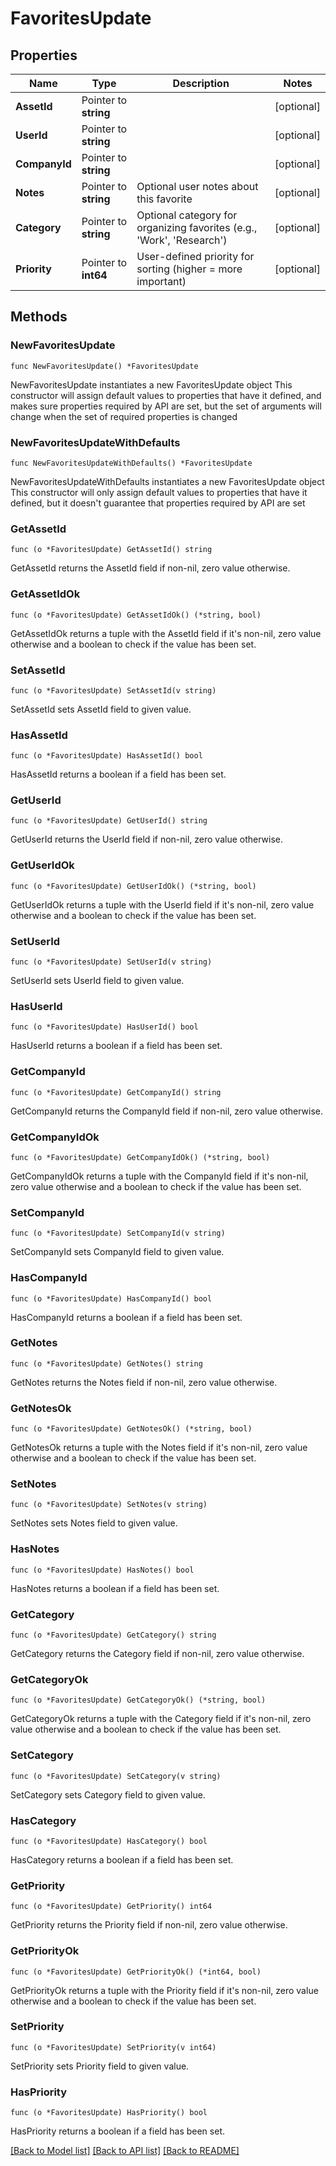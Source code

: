 # FavoritesUpdate

## Properties

Name | Type | Description | Notes
------------ | ------------- | ------------- | -------------
**AssetId** | Pointer to **string** |  | [optional] 
**UserId** | Pointer to **string** |  | [optional] 
**CompanyId** | Pointer to **string** |  | [optional] 
**Notes** | Pointer to **string** | Optional user notes about this favorite | [optional] 
**Category** | Pointer to **string** | Optional category for organizing favorites (e.g., &#39;Work&#39;, &#39;Research&#39;) | [optional] 
**Priority** | Pointer to **int64** | User-defined priority for sorting (higher &#x3D; more important) | [optional] 

## Methods

### NewFavoritesUpdate

`func NewFavoritesUpdate() *FavoritesUpdate`

NewFavoritesUpdate instantiates a new FavoritesUpdate object
This constructor will assign default values to properties that have it defined,
and makes sure properties required by API are set, but the set of arguments
will change when the set of required properties is changed

### NewFavoritesUpdateWithDefaults

`func NewFavoritesUpdateWithDefaults() *FavoritesUpdate`

NewFavoritesUpdateWithDefaults instantiates a new FavoritesUpdate object
This constructor will only assign default values to properties that have it defined,
but it doesn't guarantee that properties required by API are set

### GetAssetId

`func (o *FavoritesUpdate) GetAssetId() string`

GetAssetId returns the AssetId field if non-nil, zero value otherwise.

### GetAssetIdOk

`func (o *FavoritesUpdate) GetAssetIdOk() (*string, bool)`

GetAssetIdOk returns a tuple with the AssetId field if it's non-nil, zero value otherwise
and a boolean to check if the value has been set.

### SetAssetId

`func (o *FavoritesUpdate) SetAssetId(v string)`

SetAssetId sets AssetId field to given value.

### HasAssetId

`func (o *FavoritesUpdate) HasAssetId() bool`

HasAssetId returns a boolean if a field has been set.

### GetUserId

`func (o *FavoritesUpdate) GetUserId() string`

GetUserId returns the UserId field if non-nil, zero value otherwise.

### GetUserIdOk

`func (o *FavoritesUpdate) GetUserIdOk() (*string, bool)`

GetUserIdOk returns a tuple with the UserId field if it's non-nil, zero value otherwise
and a boolean to check if the value has been set.

### SetUserId

`func (o *FavoritesUpdate) SetUserId(v string)`

SetUserId sets UserId field to given value.

### HasUserId

`func (o *FavoritesUpdate) HasUserId() bool`

HasUserId returns a boolean if a field has been set.

### GetCompanyId

`func (o *FavoritesUpdate) GetCompanyId() string`

GetCompanyId returns the CompanyId field if non-nil, zero value otherwise.

### GetCompanyIdOk

`func (o *FavoritesUpdate) GetCompanyIdOk() (*string, bool)`

GetCompanyIdOk returns a tuple with the CompanyId field if it's non-nil, zero value otherwise
and a boolean to check if the value has been set.

### SetCompanyId

`func (o *FavoritesUpdate) SetCompanyId(v string)`

SetCompanyId sets CompanyId field to given value.

### HasCompanyId

`func (o *FavoritesUpdate) HasCompanyId() bool`

HasCompanyId returns a boolean if a field has been set.

### GetNotes

`func (o *FavoritesUpdate) GetNotes() string`

GetNotes returns the Notes field if non-nil, zero value otherwise.

### GetNotesOk

`func (o *FavoritesUpdate) GetNotesOk() (*string, bool)`

GetNotesOk returns a tuple with the Notes field if it's non-nil, zero value otherwise
and a boolean to check if the value has been set.

### SetNotes

`func (o *FavoritesUpdate) SetNotes(v string)`

SetNotes sets Notes field to given value.

### HasNotes

`func (o *FavoritesUpdate) HasNotes() bool`

HasNotes returns a boolean if a field has been set.

### GetCategory

`func (o *FavoritesUpdate) GetCategory() string`

GetCategory returns the Category field if non-nil, zero value otherwise.

### GetCategoryOk

`func (o *FavoritesUpdate) GetCategoryOk() (*string, bool)`

GetCategoryOk returns a tuple with the Category field if it's non-nil, zero value otherwise
and a boolean to check if the value has been set.

### SetCategory

`func (o *FavoritesUpdate) SetCategory(v string)`

SetCategory sets Category field to given value.

### HasCategory

`func (o *FavoritesUpdate) HasCategory() bool`

HasCategory returns a boolean if a field has been set.

### GetPriority

`func (o *FavoritesUpdate) GetPriority() int64`

GetPriority returns the Priority field if non-nil, zero value otherwise.

### GetPriorityOk

`func (o *FavoritesUpdate) GetPriorityOk() (*int64, bool)`

GetPriorityOk returns a tuple with the Priority field if it's non-nil, zero value otherwise
and a boolean to check if the value has been set.

### SetPriority

`func (o *FavoritesUpdate) SetPriority(v int64)`

SetPriority sets Priority field to given value.

### HasPriority

`func (o *FavoritesUpdate) HasPriority() bool`

HasPriority returns a boolean if a field has been set.


[[Back to Model list]](../README.md#documentation-for-models) [[Back to API list]](../README.md#documentation-for-api-endpoints) [[Back to README]](../README.md)



